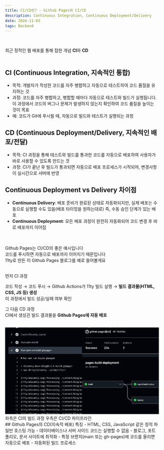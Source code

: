 ```yaml
---
title: CI/CD란? - Github Pages와 CI/CD
description: Continuous Integration, Continuous Deployment/Delivery
date: 2024-11-03
tags: Backend
---
```

<br/>

최근 정적인 웹 배포를 통해 접한 개념 **CI**와 **CD**
<br/><br/>

## CI (Continuous Integration, 지속적인 통합)
- 목적: 개발자가 작성한 코드를 자주 병합하고 자동으로 테스트하여 코드 품질을 유지하는 것<br/>
- 과정: 코드를 자주 병합하고, 병합할 때마다 자동으로 테스트와 빌드가 실행됩니다. 이 과정에서 코드의 버그나 문제가 발생하지 않는지 확인하여 코드 품질을 높이는 것이 목표<br/>
- 예: 코드가 Git에 푸시될 때, 자동으로 빌드와 테스트가 실행되는 과정

## CD (Continuous Deployment/Delivery, 지속적인 배포/전달)
- 목적: CI 과정을 통해 테스트와 빌드를 통과한 코드를 자동으로 배포하여 사용자가 바로 사용할 수 있도록 만드는 것<br/>
- 과정: CI가 끝난 후 빌드가 통과되면 자동으로 배포 프로세스가 시작되어, 변경사항이 실시간으로 서버에 반영<br/>


## Continuous Deployment vs Delivery 차이점

- **Continuous Delivery**: 배포 준비가 완료된 상태로 자동화되지만, 실제 배포는 수동으로 실행할 수도 있음(배포 타이밍을 원하는대로) 즉, 수동 승인 단계가 있는 배포<br/>
- **Continuous Deployment**: 모든 배포 과정이 완전히 자동화되어 코드 변경 후 바로 배포까지 이어짐<br/>

<br/><br/>
Github Pages는 CI/CD의 좋은 예시입니다<br/>
코드를 푸시하면 자동으로 배포까지 이어지기 때문입니다<br/>
11ty로 만든 이 Github Pages 블로그를 예로 들어볼게요<br/><br/>

먼저 CI 과정<br/>

코드 작성 → 코드 푸시 → Github Actions가 11ty 빌드 실행 → **빌드 결과물(HTML, CSS, JS 등) 생성** 
<br/>
이 과정에서 빌드 성공/실패 여부 확인

그 다음 CD 과정<br/>
CI에서 생성괸 빌드 결과물을 **Github Pages에 자동 배포**

<br/>

<img src="./assets/img_ciNcd_actions.jpg" alt="Github Actions CI/CD">
좌측은 CI의 빌드 과정 우측은 CI/CD 파이프라인 
<br/>
## Github Pages의 CD(지속적 배포) 특징
- HTML, CSS, JavaScript 같은 정적 파일만 호스팅 가능
- 데이터베이스나 서버 사이드 코드는 실행할 수 없음
- 블로그, 포트폴리오, 문서 사이트에 최적화
- 특정 브랜치(main 또는 gh-pages)에 코드를 올리면 자동으로 배포
- 자동화된 빌드 프로세스
